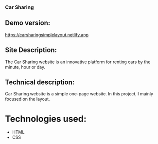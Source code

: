 ### Car Sharing

## Demo version:
https://carsharingsimplelayout.netlify.app

## Site Description:

The Car Sharing website is an innovative platform for renting cars by the minute, hour or day.

## Technical description:

Car Sharing website is a simple one-page website. In this project, I mainly focused on the layout.

# Technologies used:

- HTML
- CSS
